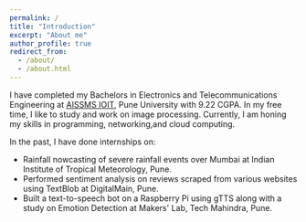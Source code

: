 ```yaml
---
permalink: /
title: "Introduction"
excerpt: "About me"
author_profile: true
redirect_from: 
  - /about/
  - /about.html
---
```


I have completed my Bachelors in Electronics and Telecommunications Engineering at [AISSMS IOIT](https://aissmsioit.org/), Pune University with 9.22 CGPA. In my free time, I like to study and work on image processing. Currently, I am honing my skills in programming, networking,and cloud computing.

In the past, I have done internships on:
* Rainfall nowcasting of severe rainfall events over Mumbai at Indian Institute of Tropical Meteorology, Pune.
* Performed sentiment analysis on reviews scraped from various websites using TextBlob at DigitalMain, Pune.
* Built a text-to-speech bot on a Raspberry Pi using gTTS along with a study on Emotion Detection at Makers' Lab, Tech Mahindra, Pune.  

